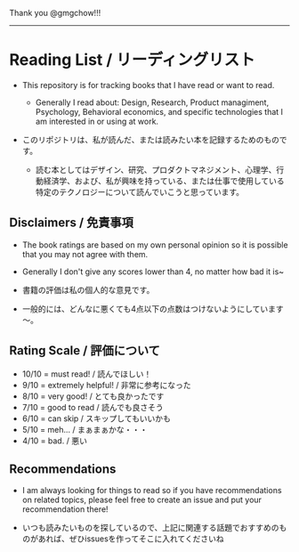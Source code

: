 Thank you @gmgchow!!!

---

# Reading List / リーディングリスト

- This repository is for tracking books that I have read or want to read. 
    - Generally I read about: Design, Research, Product managiment, Psychology, Behavioral economics, and specific technologies that I am interested in or using at work. 

- このリポジトリは、私が読んだ、または読みたい本を記録するためのものです。
    - 読む本としてはデザイン、研究、プロダクトマネジメント、心理学、行動経済学、および、私が興味を持っている、または仕事で使用している特定のテクノロジーについて読んでいこうと思っています。


## Disclaimers / 免責事項

- The book ratings are based on my own personal opinion so it is possible that you may not agree with them.
- Generally I don't give any scores lower than 4, no matter how bad it is~

-  書籍の評価は私の個人的な意見です。
-  一般的には、どんなに悪くても4点以下の点数はつけないようにしています～。


## Rating Scale / 評価について

- 10/10 = must read! / 読んでほしい！
- 9/10 = extremely helpful! / 非常に参考になった
- 8/10 = very good! / とても良かったです
- 7/10 = good to read / 読んでも良さそう
- 6/10 = can skip / スキップしてもいいかも
- 5/10 = meh... / まぁまぁかな・・・
- 4/10 = bad. / 悪い


## Recommendations

- I am always looking for things to read so if you have recommendations on related topics, please feel free to create an issue and put your recommendation there!

- いつも読みたいものを探しているので、上記に関連する話題でおすすめのものがあれば、ぜひissuesを作ってそこに入れてくださいね
